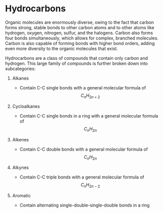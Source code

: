 # Hydrocarbons


Organic molecules are enormously diverse, owing to the fact that carbon forms strong, stable bonds to other carbon atoms and to other atoms like hydrogen, oxygen, nitrogen, sulfur, and the halogens. Carbon also forms four bonds simultaneously, which allows for complex, branched molecules. Carbon is also capable of forming bonds with higher bond orders, adding even more diversity to the organic molecules that exist. 

Hydrocarbons are a class of compounds that contain only carbon and hydrogen.  This large family of compounds is further broken down into subcategories:

1) Alkanes
    - Contain C-C single bonds with a general molecular formula of $$C_nH_{2n+2}$$

2) Cycloalkanes
    - Contain C-C single bonds in a ring with a general molecular formula of $$C_nH_{2n}$$


3) Alkenes
    - Contain C-C double bonds with a general molecular formula of $$C_nH_{2n}$$


4) Alkynes
    - Contain C-C triple bonds with a general molecular formula of $$C_nH_{2n-2}$$



5) Aromatic
    - Contain alternating single-double-single-double bonds in a ring








